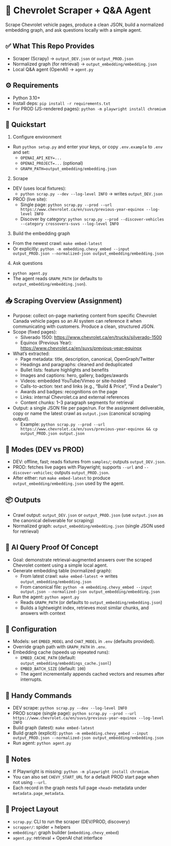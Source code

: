 # 🚗 Chevrolet Scraper + Q&A Agent

Scrape Chevrolet vehicle pages, produce a clean JSON, build a normalized embedding graph, and ask questions locally with a simple agent.

## ✅ What This Repo Provides

- Scraper (Scrapy) → `output_DEV.json` or `output_PROD.json`
- Normalized graph (for retrieval) → `output_embedding/embedding.json`
- Local Q&A agent (OpenAI) → `agent.py`

## ⚙️ Requirements

- Python 3.10+
- Install deps: `pip install -r requirements.txt`
- For PROD (JS-rendered pages): `python -m playwright install chromium`

## 🚀 Quickstart

1) Configure environment

- Run `python setup.py` and enter your keys, or copy `.env.example` to `.env` and set:
  - `OPENAI_API_KEY=...`
  - `OPENAI_PROJECT=...` (optional)
  - `GRAPH_PATH=output_embedding/embedding.json`

2) Scrape

- DEV (uses local fixtures):
  - `python scrap.py --dev --log-level INFO` → writes `output_DEV.json`
- PROD (live site):
  - Single page: `python scrap.py --prod --url https://www.chevrolet.ca/en/suvs/previous-year-equinox --log-level INFO`
  - Discover by category: `python scrap.py --prod --discover-vehicles --category crossovers-suvs --log-level INFO`

3) Build the embedding graph

- From the newest crawl: `make embed-latest`
- Or explicitly: `python -m embedding.chevy_embed --input output_PROD.json --normalized-json output_embedding/embedding.json`

4) Ask questions

- `python agent.py`
- The agent reads `GRAPH_PATH` (or defaults to `output_embedding/embedding.json`).

## 📥 Scraping Overview (Assignment)

- Purpose: collect on-page marketing content from specific Chevrolet Canada vehicle pages so an AI system can reference it when communicating with customers. Produce a clean, structured JSON.
- Scope (fixed pages):
  - Silverado 1500: <https://www.chevrolet.ca/en/trucks/silverado-1500>
  - Equinox (Previous Year): <https://www.chevrolet.ca/en/suvs/previous-year-equinox>
- What’s extracted:
  - Page metadata: title, description, canonical, OpenGraph/Twitter
  - Headings and paragraphs: cleaned and deduplicated
  - Bullet lists: feature highlights and benefits
  - Images and captions: hero, gallery, badges/awards
  - Videos: embedded YouTube/Vimeo or site-hosted
  - Calls-to-action: text and links (e.g., “Build & Price”, “Find a Dealer”)
  - Awards and badges: recognitions on the page
  - Links: internal Chevrolet.ca and external references
  - Content chunks: 1–3 paragraph segments for retrieval
- Output: a single JSON file per page/run. For the assignment deliverable, copy or name the latest crawl as `output.json` (canonical scraping output).
  - Example: `python scrap.py --prod --url https://www.chevrolet.ca/en/suvs/previous-year-equinox && cp output_PROD.json output.json`

## 🔎 Modes (DEV vs PROD)

- DEV: offline, fast; reads fixtures from `samples/`; outputs `output_DEV.json`.
- PROD: fetches live pages with Playwright; supports `--url` and `--discover-vehicles`; outputs `output_PROD.json`.
- After either: run `make embed-latest` to produce `output_embedding/embedding.json` used by the agent.

## 📦 Outputs

- Crawl output: `output_DEV.json` or `output_PROD.json` (use `output.json` as the canonical deliverable for scraping)
- Normalized graph: `output_embedding/embedding.json` (single JSON used for retrieval)

## 🤖 AI Query Proof Of Concept

- Goal: demonstrate retrieval-augmented answers over the scraped Chevrolet content using a simple local agent.
- Generate embedding table (normalized graph):
  - From latest crawl: `make embed-latest` → writes `output_embedding/embedding.json`
  - From canonical file: `python -m embedding.chevy_embed --input output.json --normalized-json output_embedding/embedding.json`
- Run the agent: `python agent.py`
  - Reads `GRAPH_PATH` (or defaults to `output_embedding/embedding.json`)
  - Builds a lightweight index, retrieves most similar chunks, and answers with context

## 🧩 Configuration

- Models: set `EMBED_MODEL` and `CHAT_MODEL` in `.env` (defaults provided).
- Override graph path with `GRAPH_PATH` in `.env`.
- Embedding cache (speeds up repeated runs):
  - `EMBED_CACHE_PATH` (default: `output_embedding/embeddings_cache.jsonl`)
  - `EMBED_BATCH_SIZE` (default: `100`)
  - The agent incrementally appends cached vectors and resumes after interrupts.

## 🧭 Handy Commands

- DEV scrape: `python scrap.py --dev --log-level INFO`
- PROD scrape (single page): `python scrap.py --prod --url https://www.chevrolet.ca/en/suvs/previous-year-equinox --log-level INFO`
- Build graph (latest): `make embed-latest`
- Build graph (explicit): `python -m embedding.chevy_embed --input output_PROD.json --normalized-json output_embedding/embedding.json`
- Run agent: `python agent.py`

## 📝 Notes

- If Playwright is missing: `python -m playwright install chromium`.
- You can also set `CHEVY_START_URL` for a default PROD start page when not using `--url`.
- Each record in the graph nests full page `<head>` metadata under `metadata.page_metadata`.

## 📂 Project Layout

- `scrap.py`: CLI to run the scraper (DEV/PROD, discovery)
- `scrapper/`: spider + helpers
- `embedding/`: graph builder (`embedding.chevy_embed`)
- `agent.py`: retrieval + OpenAI chat interface
